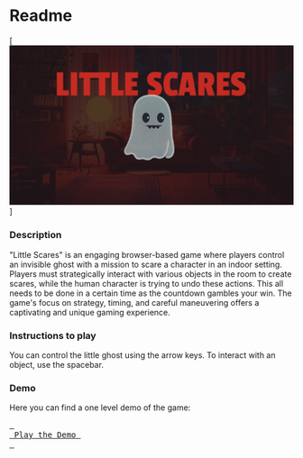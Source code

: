 # Readme

[![Little Scares Hero Img](./src/hero.png)]

### Description

"Little Scares" is an engaging browser-based game where players control an invisible ghost with a mission to scare a character in an indoor setting. Players must strategically interact with various objects in the room to create scares, while the human character is trying to undo these actions. This all needs to be done in a certain time as the countdown gambles your win. The game's focus on strategy, timing, and careful maneuvering offers a captivating and unique gaming experience.

### Instructions to play

You can control the little ghost using the arrow keys. To interact with an object, use the spacebar.

### Demo

Here you can find a one level demo of the game:

[<kbd> <br> Play the Demo <br> </kbd>](https://gummiz.github.io/little-scares-game/)